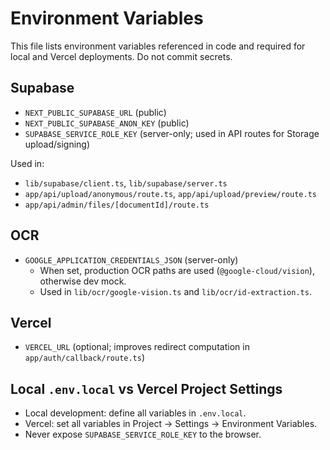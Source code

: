 # Environment Variables

This file lists environment variables referenced in code and required for local and Vercel deployments. Do not commit secrets.

## Supabase

- `NEXT_PUBLIC_SUPABASE_URL` (public)
- `NEXT_PUBLIC_SUPABASE_ANON_KEY` (public)
- `SUPABASE_SERVICE_ROLE_KEY` (server-only; used in API routes for Storage upload/signing)

Used in:
- `lib/supabase/client.ts`, `lib/supabase/server.ts`
- `app/api/upload/anonymous/route.ts`, `app/api/upload/preview/route.ts`
- `app/api/admin/files/[documentId]/route.ts`

## OCR

- `GOOGLE_APPLICATION_CREDENTIALS_JSON` (server-only)
  - When set, production OCR paths are used (`@google-cloud/vision`), otherwise dev mock.
  - Used in `lib/ocr/google-vision.ts` and `lib/ocr/id-extraction.ts`.

## Vercel

- `VERCEL_URL` (optional; improves redirect computation in `app/auth/callback/route.ts`)

## Local `.env.local` vs Vercel Project Settings

- Local development: define all variables in `.env.local`.
- Vercel: set all variables in Project → Settings → Environment Variables.
- Never expose `SUPABASE_SERVICE_ROLE_KEY` to the browser.


